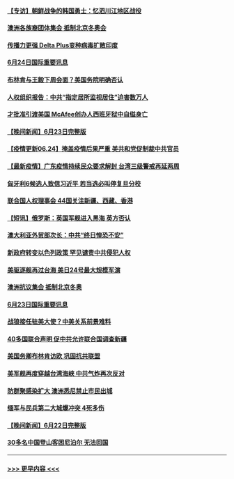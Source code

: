 #### [【专访】朝鲜战争的韩国勇士：忆泗川江地区战役](../pages/prog202/a103150309.md?t=06242201) 
#### [澳洲各族裔团体集会 抵制北京冬奥会](../pages/prog202/a103150184.md?t=06242201) 
#### [传播力更强 Delta Plus变种病毒扩散印度](../pages/prog202/a103150185.md?t=06242201) 
#### [6月24日国际重要讯息](../pages/prog202/a103150159.md?t=06242201) 
#### [布林肯与王毅下周会面？美国务院明确否认](../pages/prog202/a103150068.md?t=06242201) 
#### [人权组织报告：中共“指定居所监视居住”迫害数万人](../pages/prog202/a103149940.md?t=06242201) 
#### [才批准引渡美国 McAfee创办人西班牙狱中自缢身亡](../pages/prog202/a103149948.md?t=06242201) 
#### [【晚间新闻】6月23日完整版](../pages/prog202/a103149960.md?t=06242201) 
#### [【疫情更新06.24】掩盖疫情后果严重 美共和党促制裁中共官员](../pages/prog202/a103133785.md?t=06242201) 
#### [【最新疫情】广东疫情持续民众要求解封 台湾三级警戒再延两周](../pages/prog202/a103149544.md?t=06242201) 
#### [匈牙利6候选人致信习近平 若当选必叫停复旦分校](../pages/prog202/a103149677.md?t=06242201) 
#### [联合国人权理事会 44国关注新疆、西藏、香港](../pages/prog202/a103149645.md?t=06242201) 
#### [【短讯】俄罗斯：英国军舰进入黑海 英方否认](../pages/prog202/a103149549.md?t=06242201) 
#### [澳大利亚外贸部次长：中共“终日惶恐不安”](../pages/prog202/a103149532.md?t=06242201) 
#### [新政府转变以色列政策 罕见谴责中共侵犯人权](../pages/prog202/a103149446.md?t=06242201) 
#### [美驱逐舰再过台海 美日24号最大规模军演](../pages/prog202/a103149475.md?t=06242201) 
#### [澳洲抗议集会 抵制北京冬奥](../pages/prog202/a103149467.md?t=06242201) 
#### [6月23日国际重要讯息](../pages/prog202/a103149296.md?t=06242201) 
#### [战狼接任驻美大使？中美关系前景难料](../pages/prog202/a103149261.md?t=06242201) 
#### [40多国联合声明 促中共允许联合国调查新疆](../pages/prog202/a103149254.md?t=06242201) 
#### [美国务卿布林肯访欧 巩固抗共联盟](../pages/prog202/a103149209.md?t=06242201) 
#### [美军舰再度穿越台湾海峡 中共气炸再次反对](../pages/prog202/a103149207.md?t=06242201) 
#### [防群聚感染扩大 澳洲悉尼禁止市民出城](../pages/prog202/a103149142.md?t=06242201) 
#### [缅军与民兵第二大城爆冲突 4死多伤](../pages/prog202/a103149133.md?t=06242201) 
#### [【晚间新闻】6月22日完整版](../pages/prog202/a103149044.md?t=06242201) 
#### [30多名中国登山客困尼泊尔 无法回国](../pages/prog202/a103149101.md?t=06242201) 

----
#### [ >>> 更早内容 <<< ](../indexes/prog202-earlier.md)
